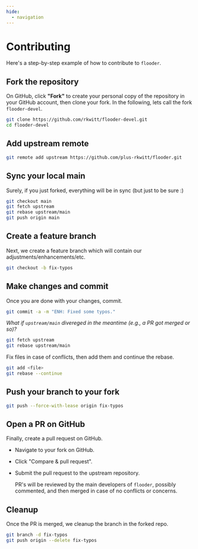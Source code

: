 ```yaml
---
hide:
  - navigation
---
```


# Contributing

Here's a step-by-step example of how to contribute to `flooder`.

## Fork the repository

   On GitHub, click **"Fork"** to create your personal copy of the repository in your GitHub account, then
   clone your fork. In the following, lets call the fork `flooder-devel`.

   ```bash
   git clone https://github.com/rkwitt/flooder-devel.git
   cd flooder-devel
   ```

## Add upstream remote

   ```bash
   git remote add upstream https://github.com/plus-rkwitt/flooder.git   
   ```

## Sync your local main

   Surely, if you just forked, everything will be in sync (but just to be sure :)

   ```bash
   git checkout main
   git fetch upstream
   git rebase upstream/main
   git push origin main
   ```

## Create a feature branch

   Next, we create a feature branch which will contain our adjustments/enhancements/etc.

   ```bash
   git checkout -b fix-typos
   ```

## Make changes and commit

   Once you are done with your changes, commit.

   ```bash
   git commit -a -m "ENH: Fixed some typos."
   ```

   *What if `upstream/main` divereged in the meantime (e.g., a PR 
   got merged or so)?*

   ```bash
   git fetch upstream
   git rebase upstream/main
   ```

   Fix files in case of conflicts, then add them and continue the rebase.

   ```bash
   git add <file>
   git rebase --continue
   ```

## Push your branch to your fork

   ```bash
   git push --force-with-lease origin fix-typos
   ```

## Open a PR on GitHub

Finally, create a pull request on GitHub.

* Navigate to your fork on GitHub.
* Click "Compare & pull request".
* Submit the pull request to the upstream repository.

   PR's will be reviewed by the main developers of `flooder`, possibly commented, and then merged in case of no conflicts or concerns.

## Cleanup

Once the PR is merged, we cleanup the branch in the forked repo.

   ```bash
   git branch -d fix-typos
   git push origin --delete fix-typos
   ```
